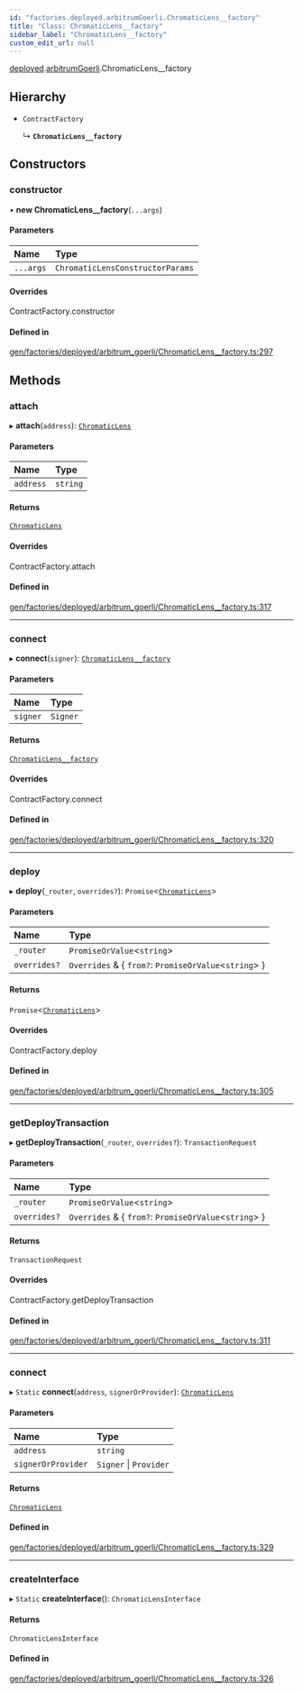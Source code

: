 ```yaml
---
id: "factories.deployed.arbitrumGoerli.ChromaticLens__factory"
title: "Class: ChromaticLens__factory"
sidebar_label: "ChromaticLens__factory"
custom_edit_url: null
---
```


[deployed](../namespaces/factories.deployed.md).[arbitrumGoerli](../namespaces/factories.deployed.arbitrumGoerli.md).ChromaticLens__factory

## Hierarchy

- `ContractFactory`

  ↳ **`ChromaticLens__factory`**

## Constructors

### constructor

• **new ChromaticLens__factory**(`...args`)

#### Parameters

| Name | Type |
| :------ | :------ |
| `...args` | `ChromaticLensConstructorParams` |

#### Overrides

ContractFactory.constructor

#### Defined in

[gen/factories/deployed/arbitrum_goerli/ChromaticLens__factory.ts:297](https://github.com/chromatic-protocol/sdk/blob/f81a674/src/gen/factories/deployed/arbitrum_goerli/ChromaticLens__factory.ts#L297)

## Methods

### attach

▸ **attach**(`address`): [`ChromaticLens`](../interfaces/deployed.arbitrumGoerli.ChromaticLens-1.md)

#### Parameters

| Name | Type |
| :------ | :------ |
| `address` | `string` |

#### Returns

[`ChromaticLens`](../interfaces/deployed.arbitrumGoerli.ChromaticLens-1.md)

#### Overrides

ContractFactory.attach

#### Defined in

[gen/factories/deployed/arbitrum_goerli/ChromaticLens__factory.ts:317](https://github.com/chromatic-protocol/sdk/blob/f81a674/src/gen/factories/deployed/arbitrum_goerli/ChromaticLens__factory.ts#L317)

___

### connect

▸ **connect**(`signer`): [`ChromaticLens__factory`](factories.deployed.arbitrumGoerli.ChromaticLens__factory.md)

#### Parameters

| Name | Type |
| :------ | :------ |
| `signer` | `Signer` |

#### Returns

[`ChromaticLens__factory`](factories.deployed.arbitrumGoerli.ChromaticLens__factory.md)

#### Overrides

ContractFactory.connect

#### Defined in

[gen/factories/deployed/arbitrum_goerli/ChromaticLens__factory.ts:320](https://github.com/chromatic-protocol/sdk/blob/f81a674/src/gen/factories/deployed/arbitrum_goerli/ChromaticLens__factory.ts#L320)

___

### deploy

▸ **deploy**(`_router`, `overrides?`): `Promise`<[`ChromaticLens`](../interfaces/deployed.arbitrumGoerli.ChromaticLens-1.md)\>

#### Parameters

| Name | Type |
| :------ | :------ |
| `_router` | `PromiseOrValue`<`string`\> |
| `overrides?` | `Overrides` & { `from?`: `PromiseOrValue`<`string`\>  } |

#### Returns

`Promise`<[`ChromaticLens`](../interfaces/deployed.arbitrumGoerli.ChromaticLens-1.md)\>

#### Overrides

ContractFactory.deploy

#### Defined in

[gen/factories/deployed/arbitrum_goerli/ChromaticLens__factory.ts:305](https://github.com/chromatic-protocol/sdk/blob/f81a674/src/gen/factories/deployed/arbitrum_goerli/ChromaticLens__factory.ts#L305)

___

### getDeployTransaction

▸ **getDeployTransaction**(`_router`, `overrides?`): `TransactionRequest`

#### Parameters

| Name | Type |
| :------ | :------ |
| `_router` | `PromiseOrValue`<`string`\> |
| `overrides?` | `Overrides` & { `from?`: `PromiseOrValue`<`string`\>  } |

#### Returns

`TransactionRequest`

#### Overrides

ContractFactory.getDeployTransaction

#### Defined in

[gen/factories/deployed/arbitrum_goerli/ChromaticLens__factory.ts:311](https://github.com/chromatic-protocol/sdk/blob/f81a674/src/gen/factories/deployed/arbitrum_goerli/ChromaticLens__factory.ts#L311)

___

### connect

▸ `Static` **connect**(`address`, `signerOrProvider`): [`ChromaticLens`](../interfaces/deployed.arbitrumGoerli.ChromaticLens-1.md)

#### Parameters

| Name | Type |
| :------ | :------ |
| `address` | `string` |
| `signerOrProvider` | `Signer` \| `Provider` |

#### Returns

[`ChromaticLens`](../interfaces/deployed.arbitrumGoerli.ChromaticLens-1.md)

#### Defined in

[gen/factories/deployed/arbitrum_goerli/ChromaticLens__factory.ts:329](https://github.com/chromatic-protocol/sdk/blob/f81a674/src/gen/factories/deployed/arbitrum_goerli/ChromaticLens__factory.ts#L329)

___

### createInterface

▸ `Static` **createInterface**(): `ChromaticLensInterface`

#### Returns

`ChromaticLensInterface`

#### Defined in

[gen/factories/deployed/arbitrum_goerli/ChromaticLens__factory.ts:326](https://github.com/chromatic-protocol/sdk/blob/f81a674/src/gen/factories/deployed/arbitrum_goerli/ChromaticLens__factory.ts#L326)
